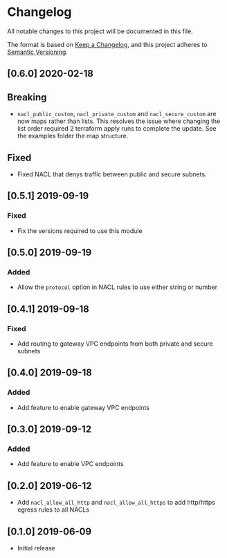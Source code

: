 # Changelog
All notable changes to this project will be documented in this file.

The format is based on [Keep a Changelog](https://keepachangelog.com/en/1.0.0/),
and this project adheres to [Semantic Versioning](https://semver.org/spec/v2.0.0.html).

## [0.6.0] 2020-02-18
## Breaking
- `nacl_public_custom`, `nacl_private_custom` and `nacl_secure_custom` are now maps rather than lists. This resolves the issue where changing the list order required 2 terraform apply runs to complete the update. See the examples folder the map structure.

## Fixed
- Fixed NACL that denys traffic between public and secure subnets. 

## [0.5.1] 2019-09-19
### Fixed
- Fix the versions required to use this module

## [0.5.0] 2019-09-19
### Added
- Allow the `protocol` option in NACL rules to use either string or number

## [0.4.1] 2019-09-18
### Fixed
- Add routing to gateway VPC endpoints from both private and secure subnets

## [0.4.0] 2019-09-18
### Added
- Add feature to enable gateway VPC endpoints

## [0.3.0] 2019-09-12
### Added
- Add feature to enable VPC endpoints

## [0.2.0] 2019-06-12
- Add `nacl_allow_all_http` and `nacl_allow_all_https` to add http/https egress rules to all NACLs

## [0.1.0] 2019-06-09
- Initial release
